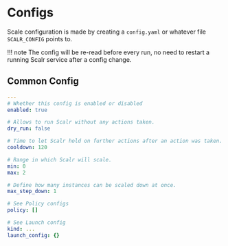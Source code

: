 # Configs

Scale configuration is made by creating a `config.yaml` or whatever file `SCALR_CONFIG` points to.

!!! note
    The config will be re-read before every run, no need to restart a running Scalr service after a config change.

## Common Config

```yaml
---
# Whether this config is enabled or disabled
enabled: true

# Allows to run Scalr without any actions taken.
dry_run: false

# Time to let Scalr hold on further actions after an action was taken.
cooldown: 120

# Range in which Scalr will scale.
min: 0
max: 2

# Define how many instances can be scaled down at once.
max_step_down: 1

# See Policy configs
policy: []

# See Launch config
kind: ...
launch_config: {}
```
